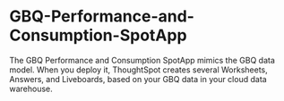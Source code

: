 # GBQ-Performance-and-Consumption-SpotApp
The GBQ Performance and Consumption SpotApp mimics the GBQ data model. When you deploy it, ThoughtSpot creates several Worksheets, Answers, and Liveboards, based on your GBQ data in your cloud data warehouse.
